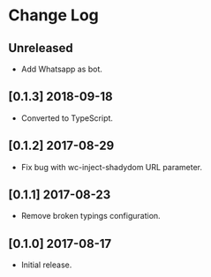 # Change Log

## Unreleased
* Add Whatsapp as bot.

## [0.1.3] 2018-09-18
* Converted to TypeScript.

## [0.1.2] 2017-08-29
* Fix bug with wc-inject-shadydom URL parameter.

## [0.1.1] 2017-08-23
* Remove broken typings configuration.

## [0.1.0] 2017-08-17
* Initial release.
